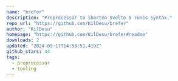 ```yaml
---
name: "brefer"
description: "Preprocessor to shorten Svelte 5 runes syntax."
repo_url: "https://github.com/KilDesu/brefer"
author: "KilDesu"
homepage: "https://github.com/KilDesu/brefer#readme"
downloads: 2
updated: "2024-09-17T14:58:51.419Z"
github_stars: 44
tags: 
  - preprocessor
  - tooling
---
```

